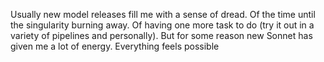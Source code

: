 Usually new model releases fill me with a sense of dread. Of the time until the singularity burning away. Of having one more task to do (try it out in a variety of pipelines and personally). But for some reason new Sonnet has given me a lot of energy. Everything feels possible

